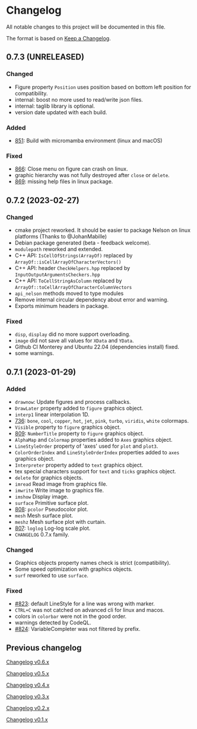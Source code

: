 # Changelog

All notable changes to this project will be documented in this file.

The format is based on [Keep a Changelog](https://keepachangelog.com/en/1.0.0/).

## 0.7.3 (UNRELEASED)

### Changed

- Figure property `Position` uses position based on bottom left position for compatibility.
- internal: boost no more used to read/write json files.
- internal: taglib library is optional.
- version date updated with each build.

### Added

- [851](http://github.com/Nelson-numerical-software/nelson/issues/851): Build with micromamba environment (linux and macOS)

### Fixed

- [866](http://github.com/Nelson-numerical-software/nelson/issues/866): Close menu on figure can crash on linux.
- graphic hierarchy was not fully destroyed after `close` or `delete`.
- [869](http://github.com/Nelson-numerical-software/nelson/issues/869): missing help files in linux package.

## 0.7.2 (2023-02-27)

### Changed

- cmake project reworked. It should be easier to package Nelson on linux platforms (Thanks to @JohanMabille)
- Debian package generated (beta - feedback welcome).
- `modulepath` reworked and extended.
- C++ API: `IsCellOfStrings(ArrayOf)` replaced by `ArrayOf::isCellArrayOfCharacterVectors()`
- C++ API: header `CheckHelpers.hpp` replaced by `InputOutputArgumentsCheckers.hpp`
- C++ API: `ToCellStringAsColumn` replaced by `ArrayOf::toCellArrayOfCharacterColumnVectors`
- `api_nelson` methods moved to type modules
- Remove internal circular dependency about error and warning.
- Exports minimum headers in package.

### Fixed

- `disp`, `display` did no more support overloading.
- `image` did not save all values for `XData` and `YData`.
- Github CI Monterey and Ubuntu 22.04 (dependencies install) fixed.
- some warnings.

## 0.7.1 (2023-01-29)

### Added

- `drawnow`: Update figures and process callbacks.
- `DrawLater` property added to `figure` graphics object.
- `interp1` linear interpolation 1D.
- [736](http://github.com/Nelson-numerical-software/nelson/issues/736): `bone`, `cool`, `copper`, `hot`, `jet`, `pink`, `turbo`, `viridis`, `white` colormaps.
- `Visible` property to `figure` graphics object.
- [809](http://github.com/Nelson-numerical-software/nelson/issues/809): `NumberTitle` property to `figure` graphics object.
- `AlphaMap` and `Colormap` properties added to `Axes` graphics object.
- `LineStyleOrder` property of 'axes' used for `plot` and `plot3`.
- `ColorOrderIndex` and `LineStyleOrderIndex` properties added to `axes` graphics object.
- `Interpreter` property added to `text` graphics object.
- tex special characters support for `text` and `ticks` graphics object.
- `delete` for graphics objects.
- `imread` Read image from graphics file.
- `imwrite` Write image to graphics file.
- `imshow` Display image.
- `surface` Primitive surface plot.
- [808](http://github.com/Nelson-numerical-software/nelson/issues/808): `pcolor` Pseudocolor plot.
- `mesh` Mesh surface plot.
- `meshz` Mesh surface plot with curtain.
- [807](http://github.com/Nelson-numerical-software/nelson/issues/807): `loglog` Log-log scale plot.
- `CHANGELOG` 0.7.x family.

### Changed

- Graphics objects property names check is strict (compatibility).
- Some speed optimization with graphics objects.
- `surf` reworked to use `surface`.

### Fixed

- [#823](http://github.com/Nelson-numerical-software/nelson/issues/823): default LineStyle for a line was wrong with marker.
- `CTRL+C` was not catched on advanced cli for linux and macos.
- colors in `colorbar` were not in the good order.
- warnings detected by CodeQL.
- [#824](http://github.com/Nelson-numerical-software/nelson/issues/824): VariableCompleter was not filtered by prefix.

## Previous changelog

[Changelog v0.6.x](CHANGELOG-0.6.x.md)

[Changelog v0.5.x](CHANGELOG-0.5.x.md)

[Changelog v0.4.x](CHANGELOG-0.4.x.md)

[Changelog v0.3.x](CHANGELOG-0.3.x.md)

[Changelog v0.2.x](CHANGELOG-0.2.x.md)

[Changelog v0.1.x](CHANGELOG-0.1.x.md)
